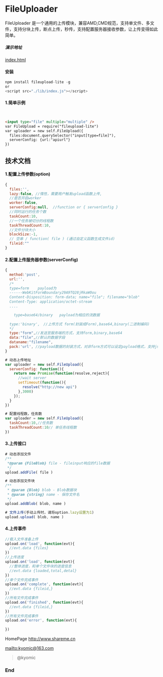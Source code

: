 # FileUploader

FileUploader 是一个通用的上传模块，兼容AMD,CMD规范，支持单文件、多文件，支持分块上传，断点上传，秒传，支持配置服务器接收参数，让上传变得如此简单。

##### 演示地址
[index.html](https://kyomic.github.io/fileuploader/lib/index.html "Editor.md")

#### 安装

```javascript
npm install fileupload-lite -g
or
<script src="./lib/index.js"></script>

```

#### 1.简单示例

```html


<input type="file" multiple="multiple" />
var FileUpload = require("fileupload-lite")
var uploader = new self.FileUpload({
  files:document.querySelector("input[type=file]"),
  serverConfig: {url:"apiurl"}
})
```

## 技术文档



#### 1.配置上传参数(option)

```javascript
{
  files:'',
  lazy:false, //惰性，需要用户触发upload函数上传,
  //是否开启worker
  worker:false,
  serverConfig:null,  //function or { serverConfig }
  //同时运行的任务个数
  taskCount:10,
  //一个任务被切分的线程数 
  taskThreadCount:10,
  //文件分块大小
  blockSize:-1, 
  // 空串 / function( file ) (通过自定义函数生成文件id)
  fileid:""
}
```
#### 2.配置上传服务器参数(serverConfig)
```javascript
{
  method:'post',
  url:'',
  /* 
  type=form    payload为
  ------WebKitFormBoundary29A9TQ28jRkaW0ou
  Content-Disposition: form-data; name="file"; filename="blob"
  Content-Type: application/octet-stream
  ....

    type=base64/binary   payload为相应的流数据
  
  type:'binary',　//上传方式 form(封装成Form),base64,binary(二进制编码)
  */
  type:"form",//发送至服务端的方式，支持form,binary,base64
  data:"file",//默认的数据字段
  dataname:"filename",
  pack:'url', //payload数据的封装方式，对非form方式可以设定payload格式，支持json和url
}
```

```javascript
# 动态上传地址
var uploader = new self.FileUpload({
  serverConfig: function(){
    return new Promise(function(resolve,reject){
      //wait server
      setTimeout(function(){
        resolve("http://new api")
      },3000)
    });
  }
})
```

```javascript
# 配置线程数，任务数
var uploader = new self.FileUpload({
  taskCount:10,//任务数
  taskThreadCount:10// 单任务线程数
})
```
#### 3.上传接口
```javascript
# 动态添加文件
/** 
 *@param {FileBlob} file - fileinput响应的file数据
 */
upload.addFile( file )
```

```javascript
# 动态添加文件块
/**
 * @param {Blob} blob - Blob数据块
 * @param {string} name - 保存文件名
 */
upload.addBlob( blob, name )
```


```javascript
# 文件上传(手动上传时，请将option.lazy设置为1)
upload.upload( blob, name )
```

#### 4.上传事件
```javascript
//载入文件准备上传
upload.on('load', function(evt){
  //evt.data {files}
})
//上传进度
upload.on('load', function(evt){
  //整体进度，和单个文件块的进度信息
  //evt.data {loaded,total,detal}
})
//单个文件完成事件
upload.on('complete', function(evt){
  //evt.data {fileid,}
})
//所有文件完成事件
upload.on('finished', function(evt){
  //evt.data {fileid,}
})
//所有文件完成事件
upload.on('error', function(evt){
 
})
```

HomePage
<http://www.shareme.cn>

[mailto:kyomic@163.com](mailto:kyomic@163.com)
> @kyomic

### End